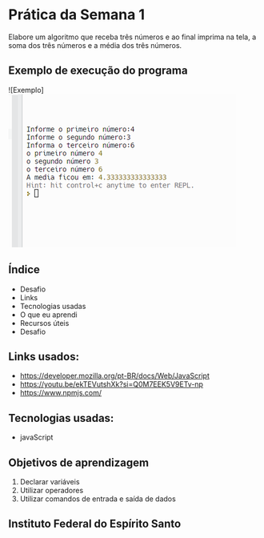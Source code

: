 # Prática da Semana 1
  
Elabore um algoritmo que receba três números e ao final imprima na tela, a soma dos três números e a média dos três números.

  ## Exemplo de execução do programa
  
  ![Exemplo]
 <img src=".lesson/assets/jsc.png" alt="Telas" />

 
## Índice

- Desafio
- Links
- Tecnologias usadas
- O que eu aprendi
- Recursos úteis
- Desafio

## Links usados:

- https://developer.mozilla.org/pt-BR/docs/Web/JavaScript
- https://youtu.be/ekTEVutshXk?si=Q0M7EEK5V9ETv-np
- https://www.npmjs.com/


## Tecnologias usadas:
- javaScript 


 ## Objetivos de aprendizagem
  1. Declarar variáveis
  2. Utilizar operadores
  3. Utilizar comandos de entrada e saída de dados
  ## Instituto Federal do Espírito Santo

